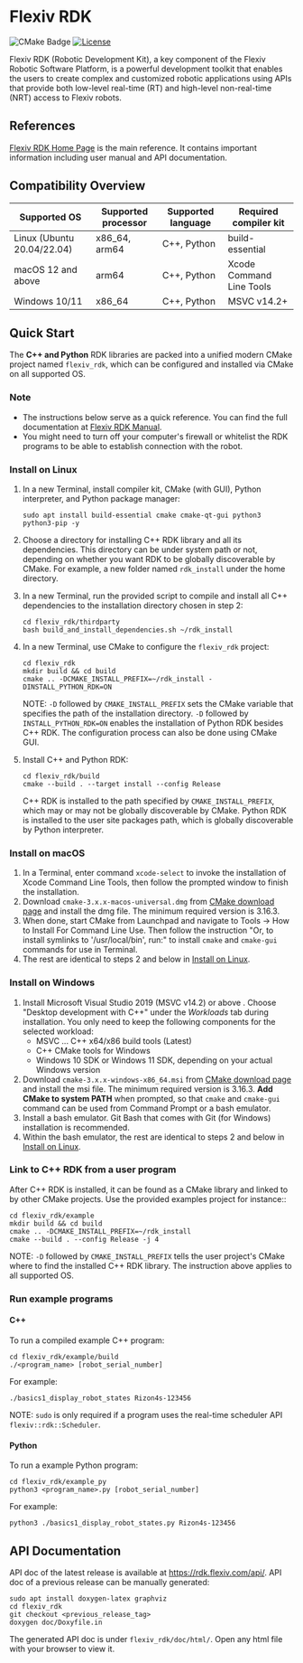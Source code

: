 # Flexiv RDK

![CMake Badge](https://github.com/flexivrobotics/flexiv_rdk/actions/workflows/cmake.yml/badge.svg)
[![License](https://img.shields.io/badge/License-Apache%202.0-blue.svg)](https://www.apache.org/licenses/LICENSE-2.0.html)

Flexiv RDK (Robotic Development Kit), a key component of the Flexiv Robotic Software Platform, is a powerful development toolkit that enables the users to create complex and customized robotic applications using APIs that provide both low-level real-time (RT) and high-level non-real-time (NRT) access to Flexiv robots.

## References

[Flexiv RDK Home Page](https://rdk.flexiv.com/) is the main reference. It contains important information including user manual and API documentation.

## Compatibility Overview

| **Supported OS**           | **Supported processor** | **Supported language** | **Required compiler kit** |
| -------------------------- | ----------------------- | ---------------------- | ------------------------- |
| Linux (Ubuntu 20.04/22.04) | x86_64, arm64           | C++, Python            | build-essential           |
| macOS 12 and above         | arm64                   | C++, Python            | Xcode Command Line Tools  |
| Windows 10/11              | x86_64                  | C++, Python            | MSVC v14.2+               |

## Quick Start

The **C++ and Python** RDK libraries are packed into a unified modern CMake project named ``flexiv_rdk``, which can be configured and installed via CMake on all supported OS.

### Note

* The instructions below serve as a quick reference. You can find the full documentation at [Flexiv RDK Manual](https://rdk.flexiv.com/manual/).
* You might need to turn off your computer's firewall or whitelist the RDK programs to be able to establish connection with the robot.

### Install on Linux

1. In a new Terminal, install compiler kit, CMake (with GUI), Python interpreter, and Python package manager:

       sudo apt install build-essential cmake cmake-qt-gui python3 python3-pip -y

2. Choose a directory for installing C++ RDK library and all its dependencies. This directory can be under system path or not, depending on whether you want RDK to be globally discoverable by CMake. For example, a new folder named ``rdk_install`` under the home directory.
3. In a new Terminal, run the provided script to compile and install all C++ dependencies to the installation directory chosen in step 2:

       cd flexiv_rdk/thirdparty
       bash build_and_install_dependencies.sh ~/rdk_install

4. In a new Terminal, use CMake to configure the ``flexiv_rdk`` project:

       cd flexiv_rdk
       mkdir build && cd build
       cmake .. -DCMAKE_INSTALL_PREFIX=~/rdk_install -DINSTALL_PYTHON_RDK=ON

   NOTE: ``-D`` followed by ``CMAKE_INSTALL_PREFIX`` sets the CMake variable that specifies the path of the installation directory. ``-D`` followed by ``INSTALL_PYTHON_RDK=ON`` enables the installation of Python RDK besides C++ RDK. The configuration process can also be done using CMake GUI.

5. Install C++ and Python RDK:

       cd flexiv_rdk/build
       cmake --build . --target install --config Release

   C++ RDK is installed to the path specified by ``CMAKE_INSTALL_PREFIX``, which may or may not be globally discoverable by CMake. Python RDK is installed to the user site packages path, which is globally discoverable by Python interpreter.

### Install on macOS

1. In a Terminal, enter command ``xcode-select`` to invoke the installation of Xcode Command Line Tools, then follow the prompted window to finish the installation.
2. Download ``cmake-3.x.x-macos-universal.dmg`` from [CMake download page](https://cmake.org/download/) and install the dmg file. The minimum required version is 3.16.3.
3. When done, start CMake from Launchpad and navigate to Tools -> How to Install For Command Line Use. Then follow the instruction "Or, to install symlinks to '/usr/local/bin', run:" to install ``cmake`` and ``cmake-gui`` commands for use in Terminal.
4. The rest are identical to steps 2 and below in [Install on Linux](#install-on-linux).

### Install on Windows

1. Install Microsoft Visual Studio 2019 (MSVC v14.2) or above . Choose "Desktop development with C++" under the *Workloads* tab during installation. You only need to keep the following components for the selected workload:
   * MSVC ... C++ x64/x86 build tools (Latest)
   * C++ CMake tools for Windows
   * Windows 10 SDK or Windows 11 SDK, depending on your actual Windows version
2. Download ``cmake-3.x.x-windows-x86_64.msi`` from [CMake download page](https://cmake.org/download/) and install the msi file. The minimum required version is 3.16.3. **Add CMake to system PATH** when prompted, so that ``cmake`` and ``cmake-gui`` command can be used from Command Prompt or a bash emulator.
3. Install a bash emulator. Git Bash that comes with Git (for Windows) installation is recommended.
4. Within the bash emulator, the rest are identical to steps 2 and below in [Install on Linux](#install-on-linux).

### Link to C++ RDK from a user program

After C++ RDK is installed, it can be found as a CMake library and linked to by other CMake projects. Use the provided examples project for instance::

    cd flexiv_rdk/example
    mkdir build && cd build
    cmake .. -DCMAKE_INSTALL_PREFIX=~/rdk_install
    cmake --build . --config Release -j 4

NOTE: ``-D`` followed by ``CMAKE_INSTALL_PREFIX`` tells the user project's CMake where to find the installed C++ RDK library. The instruction above applies to all supported OS.

### Run example programs

#### C++

To run a compiled example C++ program:

    cd flexiv_rdk/example/build
    ./<program_name> [robot_serial_number]

For example:

    ./basics1_display_robot_states Rizon4s-123456

NOTE: ``sudo`` is only required if a program uses the real-time scheduler API ``flexiv::rdk::Scheduler``.

#### Python

To run a example Python program:

    cd flexiv_rdk/example_py
    python3 <program_name>.py [robot_serial_number]

For example:

    python3 ./basics1_display_robot_states.py Rizon4s-123456

## API Documentation

API doc of the latest release is available at https://rdk.flexiv.com/api/. API doc of a previous release can be manually generated:

    sudo apt install doxygen-latex graphviz
    cd flexiv_rdk
    git checkout <previous_release_tag>
    doxygen doc/Doxyfile.in

The generated API doc is under `flexiv_rdk/doc/html/`. Open any html file with your browser to view it.
